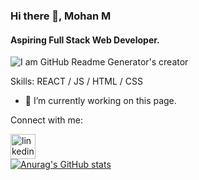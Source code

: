 
### Hi there 👋, Mohan M
#### Aspiring Full Stack Web Developer.

![I am GitHub Readme Generator's creator](https://avatars.githubusercontent.com/u/107466981?)



Skills: REACT / JS / HTML / CSS

- 🔭 I’m currently working on this page. 

Connect with me:


[<img src='https://cdn.jsdelivr.net/npm/simple-icons@3.0.1/icons/linkedin.svg' alt='linkedin' height='40'>](https://www.linkedin.com/in/mohan-m-connect//)  
[![Anurag's GitHub stats](https://github-readme-stats.vercel.app/api?username=MohanM501)](https://github.com/MohanM501/github-readme-stats)



